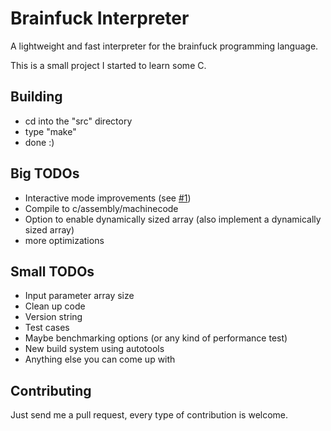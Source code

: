 Brainfuck Interpreter
=====================

A lightweight and fast interpreter for the brainfuck programming language.

This is a small project I started to learn some C.

Building
--------
* cd into the "src" directory
* type "make"
* done :)

Big TODOs
---------
* Interactive mode improvements (see [#1](https://github.com/Kokxx/brainfuck-interpreter/issues/1))
* Compile to c/assembly/machinecode
* Option to enable dynamically sized array (also implement a dynamically sized array)
* more optimizations

Small TODOs
-----------
* Input parameter array size
* Clean up code
* Version string
* Test cases
* Maybe benchmarking options (or any kind of performance test)
* New build system using autotools
* Anything else you can come up with

Contributing
------------
Just send me a pull request, every type of contribution is welcome.


